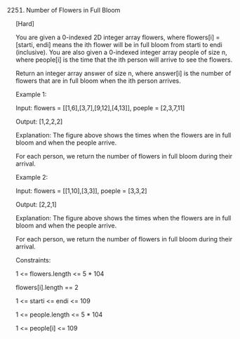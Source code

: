 2251. Number of Flowers in Full Bloom

[Hard]

You are given a 0-indexed 2D integer array flowers, where flowers[i] = [starti, endi] means the ith flower will be in full bloom from starti to endi (inclusive). You are also given a 0-indexed integer array people of size n, where people[i] is the time that the ith person will arrive to see the flowers.

Return an integer array answer of size n, where answer[i] is the number of flowers that are in full bloom when the ith person arrives.

Example 1:

Input: flowers = [[1,6],[3,7],[9,12],[4,13]], poeple = [2,3,7,11]

Output: [1,2,2,2]

Explanation: The figure above shows the times when the flowers are in full bloom and when the people arrive.

For each person, we return the number of flowers in full bloom during their arrival.

Example 2:

Input: flowers = [[1,10],[3,3]], poeple = [3,3,2]

Output: [2,2,1]

Explanation: The figure above shows the times when the flowers are in full bloom and when the people arrive.

For each person, we return the number of flowers in full bloom during their arrival.
 
Constraints:

1 <= flowers.length <= 5 * 104

flowers[i].length == 2

1 <= starti <= endi <= 109

1 <= people.length <= 5 * 104

1 <= people[i] <= 109
